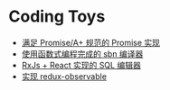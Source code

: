 # Coding Toys

- [满足 Promise/A+ 规范的 Promise 实现](./promise)
- [使用函数式编程完成的 sbn 编译器](./sbn-compiler)
- [RxJs + React 实现的 SQL 编辑器](./sql-editor)
- [实现 redux-observable](./redux-observable)
